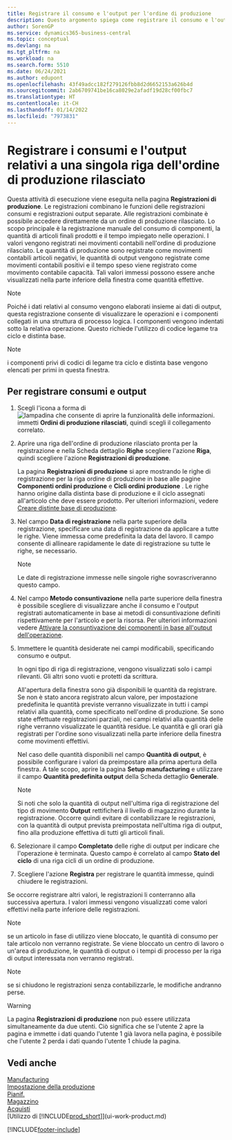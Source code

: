 ```yaml
---
title: Registrare il consumo e l'output per l'ordine di produzione
description: Questo argomento spiega come registrare il consumo e l'output per una riga ordine di produzione rilasciata visualizzata nella pagina Registrazioni di produzione.
author: SorenGP
ms.service: dynamics365-business-central
ms.topic: conceptual
ms.devlang: na
ms.tgt_pltfrm: na
ms.workload: na
ms.search.form: 5510
ms.date: 06/24/2021
ms.author: edupont
ms.openlocfilehash: 43f49adcc182f279126fbb8d2d6652153a626b4d
ms.sourcegitcommit: 2ab6709741be16ca8029e2afadf19d28cf00fbc7
ms.translationtype: HT
ms.contentlocale: it-CH
ms.lasthandoff: 01/14/2022
ms.locfileid: "7973831"
---
```

# <a name="register-consumption-and-output-for-one-released-production-order-line"></a>Registrare i consumi e l'output relativi a una singola riga dell'ordine di produzione rilasciato

Questa attività di esecuzione viene eseguita nella pagina **Registrazioni di produzione**. Le registrazioni combinano le funzioni delle registrazioni consumi e registrazioni output separate. Alle registrazioni combinate è possibile accedere direttamente da un ordine di produzione rilasciato. Lo scopo principale è la registrazione manuale del consumo di componenti, la quantità di articoli finali prodotti e il tempo impiegato nelle operazioni. I valori vengono registrati nei movimenti contabili nell'ordine di produzione rilasciato. Le quantità di produzione sono registrate come movimenti contabili articoli negativi, le quantità di output vengono registrate come movimenti contabili positivi e il tempo speso viene registrato come movimento contabile capacità. Tali valori immessi possono essere anche visualizzati nella parte inferiore della finestra come quantità effettive.  

> [!NOTE]  
>  Poiché i dati relativi al consumo vengono elaborati insieme ai dati di output, questa registrazione consente di visualizzare le operazioni e i componenti collegati in una struttura di processo logica. I componenti vengono indentati sotto la relativa operazione. Questo richiede l'utilizzo di codice legame tra ciclo e distinta base.  

> [!NOTE]  
>  i componenti privi di codici di legame tra ciclo e distinta base vengono elencati per primi in questa finestra.  

## <a name="to-register-consumption-and-output"></a>Per registrare consumi e output  
1.  Scegli l'icona a forma di ![lampadina che consente di aprire la funzionalità delle informazioni.](media/ui-search/search_small.png "Informazioni sull'operazione che si desidera eseguire") immetti **Ordini di produzione rilasciati**, quindi scegli il collegamento correlato.  
2.  Aprire una riga dell'ordine di produzione rilasciato pronta per la registrazione e nella Scheda dettaglio **Righe** scegliere l'azione **Riga**, quindi scegliere l'azione **Registrazioni di produzione**.  

    La pagina **Registrazioni di produzione** si apre mostrando le righe di registrazione per la riga ordine di produzione in base alle pagine **Componenti ordini produzione** e **Cicli ordini produzione** . Le righe hanno origine dalla distinta base di produzione e il ciclo assegnati all'articolo che deve essere prodotto. Per ulteriori informazioni, vedere [Creare distinte base di produzione](production-how-to-create-routings.md).  

3.  Nel campo **Data di registrazione** nella parte superiore della registrazione, specificare una data di registrazione da applicare a tutte le righe. Viene immessa come predefinita la data del lavoro. Il campo consente di allineare rapidamente le date di registrazione su tutte le righe, se necessario.  

    > [!NOTE]  
    >  Le date di registrazione immesse nelle singole righe sovrascriveranno questo campo.  

4.  Nel campo **Metodo consuntivazione** nella parte superiore della finestra è possibile scegliere di visualizzare anche il consumo e l'output registrati automaticamente in base ai metodi di consuntivazione definiti rispettivamente per l'articolo e per la risorsa. Per ulteriori informazioni vedere [Attivare la consuntivazione dei componenti in base all'output dell'operazione](production-how-to-flush-components-according-to-operation-output.md).   

5.  Immettere le quantità desiderate nei campi modificabili, specificando consumo e output.  
  
    In ogni tipo di riga di registrazione, vengono visualizzati solo i campi rilevanti. Gli altri sono vuoti e protetti da scrittura.  

    All'apertura della finestra sono già disponibili le quantità da registrare. Se non è stato ancora registrato alcun valore, per impostazione predefinita le quantità previste verranno visualizzate in tutti i campi relativi alla quantità, come specificato nell'ordine di produzione. Se sono state effettuate registrazioni parziali, nei campi relativi alla quantità delle righe verranno visualizzate le quantità residue. Le quantità e gli orari già registrati per l'ordine sono visualizzati nella parte inferiore della finestra come movimenti effettivi.  

    Nel caso delle quantità disponibili nel campo **Quantità di output**, è possibile configurare i valori da preimpostare alla prima apertura della finestra. A tale scopo, aprire la pagina **Setup manufacturing** e utilizzare il campo **Quantità predefinita output** della Scheda dettaglio **Generale**.

    > [!NOTE]  
    >  Si noti che solo la quantità di output nell'ultima riga di registrazione del tipo di movimento **Output** rettificherà il livello di magazzino durante la registrazione. Occorre quindi evitare di contabilizzare le registrazioni, con la quantità di output prevista preimpostata nell'ultima riga di output, fino alla produzione effettiva di tutti gli articoli finali.  

6.  Selezionare il campo **Completato** delle righe di output per indicare che l'operazione è terminata. Questo campo è correlato al campo **Stato del ciclo** di una riga cicli di un ordine di produzione.  
7.  Scegliere l'azione **Registra** per registrare le quantità immesse, quindi chiudere le registrazioni.  

Se occorre registrare altri valori, le registrazioni li conterranno alla successiva apertura. I valori immessi vengono visualizzati come valori effettivi nella parte inferiore delle registrazioni.  

> [!NOTE]  
>   se un articolo in fase di utilizzo viene bloccato, le quantità di consumo per tale articolo non verranno registrate. Se viene bloccato un centro di lavoro o un'area di produzione, le quantità di output o i tempi di processo per la riga di output interessata non verranno registrati.  

> [!NOTE]  
>  se si chiudono le registrazioni senza contabilizzarle, le modifiche andranno perse.  

> [!WARNING]  
>  La pagina **Registrazioni di produzione** non può essere utilizzata simultaneamente da due utenti. Ciò significa che se l'utente 2 apre la pagina e immette i dati quando l'utente 1 già lavora nella pagina, è possibile che l'utente 2 perda i dati quando l'utente 1 chiude la pagina.  

## <a name="see-also"></a>Vedi anche  
[Manufacturing](production-manage-manufacturing.md)    
[Impostazione della produzione](production-configure-production-processes.md)  
[Pianif.](production-planning.md)      
[Magazzino](inventory-manage-inventory.md)  
[Acquisti](purchasing-manage-purchasing.md)  
[Utilizzo di [!INCLUDE[prod_short](includes/prod_short.md)]](ui-work-product.md)


[!INCLUDE[footer-include](includes/footer-banner.md)]
